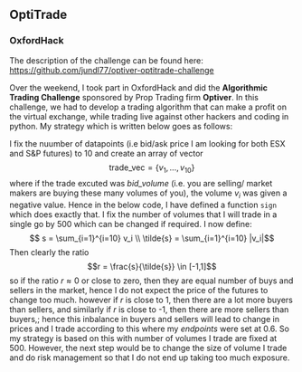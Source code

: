 ## OptiTrade 
### OxfordHack 

The description of the challenge can be found here: https://github.com/jundl77/optiver-optitrade-challenge

Over the weekend, I took part in OxfordHack and did the **Algorithmic Trading Challenge** sponsored by Prop Trading firm **Optiver**. In this challenge, we had to develop a trading algorithm that can make a profit on the virtual exchange, while trading live against other hackers and coding in python. My strategy which is written below goes as follows: 

I fix the nuumber of datapoints (i.e bid/ask price I am looking for both ESX and S&P futures) to $10$ and create an array of vector $$\text{trade_vec} = \{v_1,...,v_{10}\}$$ where if the trade excuted was *bid_volume* (i.e. you are selling/ market makers are buying these many volumes of you), the volume $v_i$ was given a negative value. Hence in the below code, I have defined a function `sign` which does exactly that. I fix the number of volumes that I will trade in a single go by $500$ which can be changed if required. I now define: 
$$ s = \sum_{i=1}^{i=10} v_i \\ \tilde{s} = \sum_{i=1}^{i=10} |v_i|$$ Then clearly the ratio $$r = \frac{s}{\tilde{s}} \in [-1,1]$$ so if the ratio $r\approx 0$ or close to zero, then they are equal number of buys and sellers in the market, hence I do not expect the price of the futures to change too much. however if $r$ is close to 1, then there are a lot more buyers than sellers, and similarly if $r$ is close to -1, then there are more sellers than buyers,; hence this inbalance in buyers and sellers will lead to change in prices and I trade according to this where my *endpoints* were set at $0.6$. So my strategy is based on this with number of volumes I trade are fixed at $500$. However, the next step would be to change the size of volume I trade and do risk management so that I do not end up taking too much exposure. 
